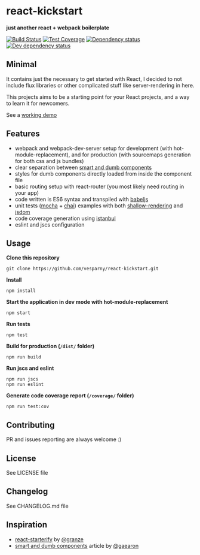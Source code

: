 # react-kickstart
**just another react + webpack boilerplate**

[![Build Status](https://travis-ci.org/vesparny/react-kickstart.svg)](https://travis-ci.org/vesparny/react-kickstart)
[![Test Coverage](https://img.shields.io/codeclimate/coverage/github/vesparny/react-kickstart.svg)](https://codeclimate.com/github/vesparny/react-kickstart)
[![Dependency status](https://david-dm.org/vesparny/react-kickstart/status.svg)](https://david-dm.org/vesparny/react-kickstart "Dependency status")
[![Dev dependency status](https://david-dm.org/vesparny/react-kickstart/dev-status.svg)](https://david-dm.org/vesparny/react-kickstart#info=devDependencies "Dev dependency status")


## Minimal
It contains just the necessary to get started with React, I decided to not include flux libraries or other complicated stuff like server-rendering in here.

This projects aims to be a starting point for your React projects, and a way to learn it for newcomers.

See a [working demo](http://vesparny.github.io/react-kickstart/)

## Features
* webpack and webpack-dev-server setup for development (with hot-module-replacement), and for production (with sourcemaps generation for both css and js bundles)
* clear separation between [smart and dumb components](https://medium.com/@dan_abramov/smart-and-dumb-components-7ca2f9a7c7d0)
* styles for dumb components directly loaded from inside the component file
* basic routing setup with react-router (you most likely need routing in your app)
* code written is ES6 syntax and transpiled with [babeljs](https://babeljs.io/)
* unit tests ([mocha](http://mochajs.org/) + [chai](http://chaijs.com/)) examples with both [shallow-rendering](https://facebook.github.io/react/docs/test-utils.html#shallow-rendering) and [jsdom](https://github.com/tmpvar/jsdom)
* code coverage generation using [istanbul](https://gotwarlost.github.io/istanbul/)
* eslint and jscs configuration

## Usage

**Clone this repository**
```
git clone https://github.com/vesparny/react-kickstart.git
```

**Install**
```
npm install
```

**Start the application in dev mode with hot-module-replacement**
```
npm start
```

**Run tests**
```
npm test
```

**Build for production (`/dist/` folder)**
```
npm run build
```

**Run jscs and eslint**
```
npm run jscs
npm run eslint
```

**Generate code coverage report (`/coverage/` folder)**
```
npm run test:cov
```

## Contributing

PR and issues reporting are always welcome :)

## License

See LICENSE file

## Changelog

See CHANGELOG.md file

## Inspiration

* [react-starterify](https://github.com/Granze/react-starterify) by [@granze](https://github.com/Granze)
* [smart  and dumb components](https://medium.com/@dan_abramov/smart-and-dumb-components-7ca2f9a7c7d0) article by [@gaearon](https://github.com/gaearon)
